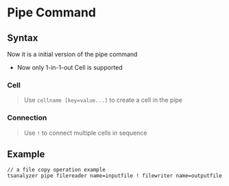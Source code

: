 # Pipe Command
## Syntax
Now it is a initial version of the pipe command

* Now only 1-in-1-out Cell is supported
### Cell
> Use `cellname [key=value...]` to create a cell in the pipe

### Connection
> Use `!` to connect multiple cells in sequence

## Example
```
// a file copy operation example
tsanalyzer pipe filereader name=inputfile ! filewriter name=outputfile
```

